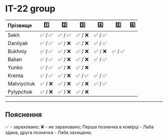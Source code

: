 # IТ-22 group

| Прізвище  | :one:| :two:| :three:| :four:| :five:| :six:| 
| :-------  |:----:| :---:| :-----:| :----:| :----:| :---:|
| Sekh      |:white_check_mark: / :white_check_mark:|:white_check_mark: / :white_check_mark:|:white_check_mark: / :x:|:white_check_mark: / :white_check_mark:|
| Danilyak  |:white_check_mark: / :white_check_mark:|:white_check_mark: / :x:|:white_check_mark: / :x:|:white_check_mark: / :white_check_mark:|
| Bukhniy   |:white_check_mark: / :white_check_mark:|:white_check_mark: / :x:|:white_check_mark: / :x:|:white_check_mark: / :x:|:white_check_mark: / :white_check_mark:|
| Balian    |:white_check_mark: / :white_check_mark:|:white_check_mark: / :x:|:white_check_mark: / :x:|:white_check_mark: / :white_check_mark:|
| Yunko     |:white_check_mark: / :white_check_mark:|:white_check_mark: / :x:|:white_check_mark: / :x:|
| Krenta    |:white_check_mark: / :white_check_mark:|:white_check_mark: / :x:|:white_check_mark: / :white_check_mark:|:white_check_mark: / :white_check_mark:|
| Matviychuk|:white_check_mark: / :x:|:white_check_mark: / :x:|:white_check_mark: / :x:|:white_check_mark: / :white_check_mark:|
| Pylypchuk |:white_check_mark: / :x:|:white_check_mark: / :x:|:white_check_mark: / :x:|


---
## Пояснення
:white_check_mark: - зараховано;
:x: - не зараховано;
Перша позначка в комірці - Лаба здана, друга позначка - Лаба захищена;

